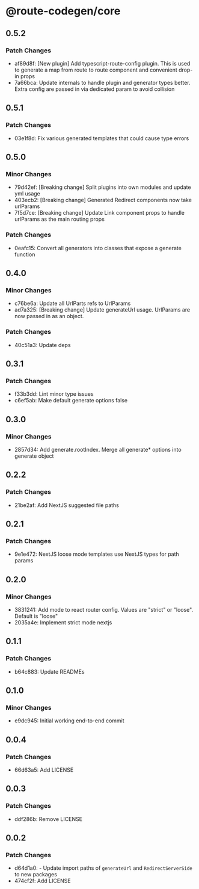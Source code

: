# @route-codegen/core

## 0.5.2

### Patch Changes

- af89d8f: [New plugin] Add typescript-route-config plugin. This is used to generate a map from route to route component and convenient drop-in props
- 7a66bca: Update internals to handle plugin and generator types better. Extra config are passed in via dedicated param to avoid collision

## 0.5.1

### Patch Changes

- 03e1f8d: Fix various generated templates that could cause type errors

## 0.5.0

### Minor Changes

- 79d42ef: [Breaking change] Split plugins into own modules and update yml usage
- 403ecb2: [Breaking change] Generated Redirect components now take urlParams
- 7f5d7ce: [Breaking change] Update Link component props to handle urlParams as the main routing props

### Patch Changes

- 0eafc15: Convert all generators into classes that expose a generate function

## 0.4.0

### Minor Changes

- c76be6a: Update all UrlParts refs to UrlParams
- ad7a325: [Breaking change] Update generateUrl usage. UrlParams are now passed in as an object.

### Patch Changes

- 40c51a3: Update deps

## 0.3.1

### Patch Changes

- f33b3dd: Lint minor type issues
- c6ef5ab: Make default generate options false

## 0.3.0

### Minor Changes

- 2857d34: Add generate.rootIndex. Merge all generate\* options into generate object

## 0.2.2

### Patch Changes

- 21be2af: Add NextJS suggested file paths

## 0.2.1

### Patch Changes

- 9e1e472: NextJS loose mode templates use NextJS types for path params

## 0.2.0

### Minor Changes

- 3831241: Add mode to react router config. Values are "strict" or "loose". Default is "loose"
- 2035a4e: Implement strict mode nextjs

## 0.1.1

### Patch Changes

- b64c883: Update READMEs

## 0.1.0

### Minor Changes

- e9dc945: Initial working end-to-end commit

## 0.0.4

### Patch Changes

- 66d63a5: Add LICENSE

## 0.0.3

### Patch Changes

- ddf286b: Remove LICENSE

## 0.0.2

### Patch Changes

- d64d1a0: - Update import paths of `generateUrl` and `RedirectServerSide` to new packages
- 474cf2f: Add LICENSE
